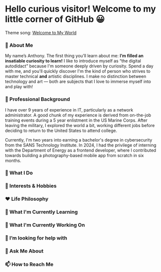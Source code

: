 # Hello curious visitor! Welcome to my little corner of GitHub 😀
Theme song: [Welcome to My World](https://www.youtube.com/watch?v=a1tIHb-qdXU)


### 🙂 About Me
<!-- I'm a Cybersecurity student based in Washington DC, with a passion for research and building ???. I'm a programmer, artist and storyteller. A renaissance man on a quest! -->

My name’s Anthony. The first thing you’ll learn about me: **I’m filled an insatiable curiosity to learn!** I like to introduce myself as “the digital autodidact” because I'm someone deeply driven by curiosity. Spend a day with me, and you'll quickly discover I'm the kind of person who strives to master technical **and** artistic disciplines. I make no distinction between technology and art — both are subjects that I love to immerse myself into and play with!

### 💼 Professional Background
I have over 9 years of experience in IT, particularly as a network administrator. A good chunk of my experience is derived from on-the-job training events during a 5 year enlistment in the US Marine Corps. After leaving the military, I explored the world a bit, working different jobs before deciding to return to the United States to attend college.

Currently, I'm two years into earning a bachelor's degree in cybersecurity from the SANS Technology Institute. In 2024, I had the privilege of interning with the Department of Energy as a frontend developer, where I contributed towards building a photography-based mobile app from scratch in six months.

### 🔨 What I Do
<!-- I specialize in front-end development and have experience with frameworks like React and Vue.js. Coding is my jam, and I love tackling complex problems with elegant solutions. -->

### 🤹 Interests & Hobbies
<!-- Outside of coding, I enjoy hiking, photography, and painting portraits. I also have a keen interest in [related skill, e.g., machine learning] and am always eager to learn more. -->


### ❤️ Life Philosophy
<!-- I believe in the importance of continuous learning. -->


### 🧠 What I'm Currently Learning
<!--  -->


### 🧱 What I'm Currently Working On
<!--  -->


### 🤔 I’m looking for help with
<!-- I'm currently seeking internship opportunities and to connect with like-minded individuals in the tech and art communities. -->


### 💬 Ask Me About
<!--  -->


### 📫 How to Reach Me
<!-- Feel free to connect with me on [LinkedIn](your-linkedin-url) or [Twitter](your-twitter-url). Looking forward to hearing from you! -->



